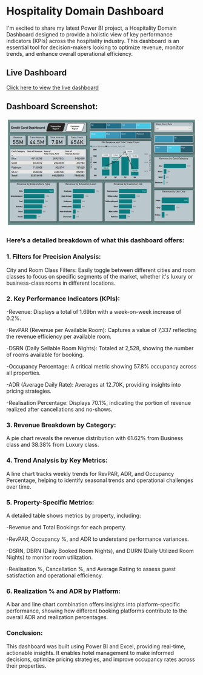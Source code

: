 # Hospitality Domain Dashboard
I'm excited to share my latest Power BI project, a Hospitality Domain Dashboard designed to provide a holistic view of key performance indicators (KPIs) across the hospitality industry. This dashboard is an essential tool for decision-makers looking to optimize revenue, monitor trends, and enhance overall operational efficiency.

## Live Dashboard
[Click here to view the live dashboard](https://app.powerbi.com/view?r=eyJrIjoiMTQ4ZDg1NWMtZjZjMC00Nzg5LTg3NTMtNDdhNDVkYjU4ZGM3IiwidCI6IjMwOTJkZjBiLWRhMjMtNDA1Yi1iZDczLWU5YThmZWEwODM2MSJ9)


## Dashboard Screenshot:
![Transaction Report](https://github.com/inamdarmustafa11/Credit-Card-Dashboard/blob/b0af76944ed1849096e6b7778c945c28f477ad6a/Transaction%20Report.jpeg)

### Here’s a detailed breakdown of what this dashboard offers:

### 1. Filters for Precision Analysis:
City and Room Class Filters: Easily toggle between different cities and room classes to focus on specific segments of the market, whether it's luxury or business-class rooms in different locations.

### 2. Key Performance Indicators (KPIs):

-Revenue: Displays a total of 1.69bn with a week-on-week increase of 0.2%.

-RevPAR (Revenue per Available Room): Captures a value of 7,337 reflecting the revenue efficiency per available room.

-DSRN (Daily Sellable Room Nights): Totaled at 2,528, showing the number of rooms available for booking.

-Occupancy Percentage: A critical metric showing 57.8% occupancy across all properties.

-ADR (Average Daily Rate): Averages at 12.70K, providing insights into pricing strategies.

-Realisation Percentage: Displays 70.1%, indicating the portion of revenue realized after cancellations and no-shows.


### 3. Revenue Breakdown by Category:
A pie chart reveals the revenue distribution with 61.62% from Business class and 38.38% from Luxury class.


### 4. Trend Analysis by Key Metrics:
A line chart tracks weekly trends for RevPAR, ADR, and Occupancy Percentage, helping to identify seasonal trends and operational challenges over time.

### 5. Property-Specific Metrics:
A detailed table shows metrics by property, including:

-Revenue and Total Bookings for each property.

-RevPAR, Occupancy %, and ADR to understand performance variances.

-DSRN, DBRN (Daily Booked Room Nights), and DURN (Daily Utilized Room Nights) to monitor room utilization.

-Realisation %, Cancellation %, and Average Rating to assess guest satisfaction and operational efficiency.


### 6. Realization % and ADR by Platform:

A bar and line chart combination offers insights into platform-specific performance, showing how different booking platforms contribute to the overall ADR and realization percentages.

### Conclusion: 
This dashboard was built using Power BI and Excel, providing real-time, actionable insights. It enables hotel management to make informed decisions, optimize pricing strategies, and improve occupancy rates across their properties.

